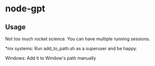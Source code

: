 # node-gpt

## Usage
Not too much rocket science. You can have multiple running sessions.

*nix systems: Run add_to_path.sh as a superuser and be happy.

Windows: Add it to Window's path manually

